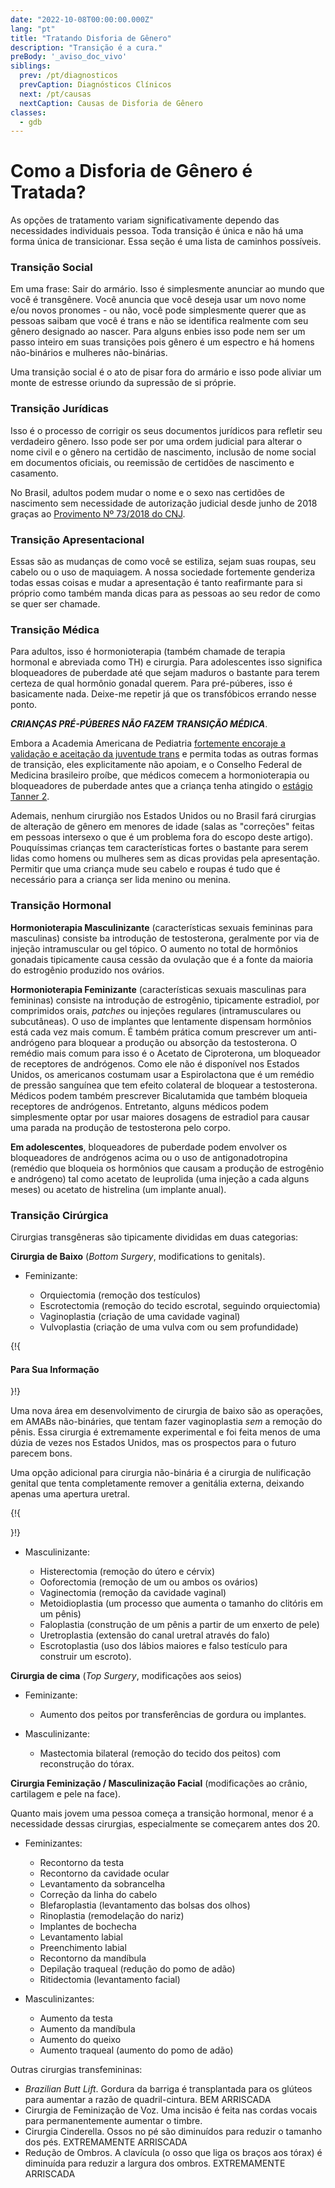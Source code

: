 ```yaml
---
date: "2022-10-08T00:00:00.000Z"
lang: "pt"
title: "Tratando Disforia de Gênero"
description: "Transição é a cura."
preBody: '_aviso_doc_vivo'
siblings:
  prev: /pt/diagnosticos
  prevCaption: Diagnósticos Clínicos
  next: /pt/causas
  nextCaption: Causas de Disforia de Gênero
classes:
  - gdb
---
```


# Como a Disforia de Gênero é Tratada?

As opções de tratamento variam significativamente dependo das necessidades individuais pessoa. Toda transição é única e não há uma forma única de transicionar. Essa seção é uma lista de caminhos possíveis.

### Transição Social

Em uma frase: Sair do armário. Isso é simplesmente anunciar ao mundo que você é transgênere. Você anuncia que você deseja usar um novo nome e/ou novos pronomes - ou não, você pode simplesmente querer que as pessoas saibam que você é trans e não se identifica realmente com seu gênero designado ao nascer. Para alguns enbies isso pode nem ser um passo inteiro em suas transições pois gênero é um espectro e há homens não-binários e mulheres não-binárias.

Uma transição social é o ato de pisar fora do armário e isso pode aliviar um monte de estresse oriundo da supressão de si próprie.

### Transição Jurídicas

Isso é o processo de corrigir os seus documentos jurídicos para refletir seu verdadeiro gênero. Isso pode ser por uma ordem judicial para alterar o nome civil e o gênero na certidão de nascimento, inclusão de nome social em documentos oficiais, ou reemissão de certidões de nascimento e casamento.

No Brasil, adultos podem mudar o nome e o sexo nas certidões de nascimento sem necessidade de autorização judicial desde junho de 2018 graças ao [Provimento Nº 73/2018 do CNJ](https://atos.cnj.jus.br/atos/detalhar/2623).

### Transição Apresentacional

Essas são as mudanças de como você se estiliza, sejam suas roupas, seu cabelo ou o uso de maquiagem. A nossa sociedade fortemente genderiza todas essas coisas e mudar a apresentação é tanto reafirmante para si próprio como também manda dicas para as pessoas ao seu redor de como se quer ser chamade.

### Transição Médica

Para adultos, isso é hormonioterapia (também chamade de terapia hormonal e abreviada como TH) e cirurgia. Para adolescentes isso significa bloqueadores de puberdade até que sejam maduros o bastante para terem certeza de qual hormônio gonadal querem. Para pré-púberes, isso é basicamente nada. Deixe-me repetir já que os transfóbicos errando nesse ponto.

***CRIANÇAS PRÉ-PÚBERES NÃO FAZEM TRANSIÇÃO MÉDICA***.

Embora a Academia Americana de Pediatria [fortemente encoraje a validação e aceitação da juventude trans](https://pediatrics.aappublications.org/content/pediatrics/early/2018/09/13/peds.2018-2162.full.pdf) e permita todas as outras formas de transição, eles explicitamente não apoiam, e o Conselho Federal de Medicina brasileiro proíbe, que médicos comecem a hormonioterapia ou bloqueadores de puberdade antes que a criança tenha atingido o [estágio Tanner 2](https://en.wikipedia.org/wiki/Tanner_scale).

Ademais, nenhum cirurgião nos Estados Unidos ou no Brasil fará cirurgias de alteração de gênero em menores de idade (salas as "correções" feitas em pessoas intersexo o que é um problema fora do escopo deste artigo). Pouquíssimas crianças tem características fortes o bastante para serem lidas como homens ou mulheres sem as dicas providas pela apresentação. Permitir que uma criança mude seu cabelo e roupas é tudo que é necessário para a criança ser lida menino ou menina.

### Transição Hormonal

**Hormonioterapia Masculinizante** (características sexuais femininas para masculinas) consiste ba introdução de testosterona, geralmente por via de injeção intramuscular ou gel tópico. O aumento no total de hormônios gonadais tipicamente causa cessão da ovulação que é a fonte da maioria do estrogênio produzido nos ovários.

**Hormonioterapia Feminizante** (características sexuais masculinas para femininas) consiste na introdução de estrogênio, tipicamente estradiol, por comprimidos orais, _patches_ ou injeções regulares (intramusculares ou subcutâneas). O uso de implantes que lentamente dispensam hormônios está cada vez mais comum. É também prática comum prescrever um anti-andrógeno para bloquear a produção ou absorção da testosterona. O remédio mais comum para isso é o Acetato de Ciproterona, um bloqueador de receptores de andrógenos. Como ele não é disponível nos Estados Unidos, os americanos costumam usar a Espirolactona que é um remédio de pressão sanguínea que tem efeito colateral de bloquear a testosterona. Médicos podem também prescrever Bicalutamida que também bloqueia receptores de andrógenos. Entretanto, alguns médicos podem simplesmente optar por usar maiores dosagens de estradiol para causar uma parada na produção de testosterona pelo corpo.

**Em adolescentes**, bloqueadores de puberdade podem envolver os bloqueadores de andrógenos acima ou o uso de antigonadotropina (remédio que bloqueia os hormônios que causam a produção de estrogênio e andrógeno) tal como acetato de leuprolida (uma injeção a cada alguns meses) ou acetato de histrelina (um implante anual).

### Transição Cirúrgica

Cirurgias transgêneras são tipicamente divididas em duas categorias:

**Cirurgia de Baixo** (_Bottom Surgery_, modifications to genitals).

- Feminizante:

  - Orquiectomia (remoção dos testículos)
  - Escrotectomia (remoção do tecido escrotal, seguindo orquiectomia)
  - Vaginoplastia (criação de uma cavidade vaginal)
  - Vulvoplastia (criação de uma vulva com ou sem profundidade)

{!{ <div class="gutter"><div class="card"><div class="card-body"><h4 class="card-title">Para Sua Informação</h4> }!}

Uma nova área em desenvolvimento de cirurgia de baixo são as operações, em AMABs não-bináries, que tentam fazer vaginoplastia *sem* a remoção do pênis. Essa cirurgia é extremamente experimental e foi feita menos de uma dúzia de vezes nos Estados Unidos, mas os prospectos para o futuro parecem bons.

Uma opção adicional para cirurgia não-binária é a cirurgia de nulificação genital que tenta completamente remover a genitália externa, deixando apenas uma apertura uretral.

{!{ </div></div></div> }!}

- Masculinizante:

  - Histerectomia (remoção do útero e cérvix)
  - Ooforectomia (remoção de um ou ambos os ovários)
  - Vaginectomia (remoção da cavidade vaginal)
  - Metoidioplastia (um processo que aumenta o tamanho do clitóris em um pênis)
  - Faloplastia (construção de um pênis a partir de um enxerto de pele)
  - Uretroplastia (extensão do canal uretral através do falo)
  - Escrotoplastia (uso dos lábios maiores e falso testículo para construir um escroto).

**Cirurgia de cima** (_Top Surgery_, modificações aos seios)

- Feminizante:

  - Aumento dos peitos por transferências de gordura ou implantes.

- Masculinizante:

  - Mastectomia bilateral (remoção do tecido dos peitos) com reconstrução do tórax.

**Cirurgia Feminização / Masculinização Facial** (modificações ao crânio, cartilagem e pele na face).

  Quanto mais jovem uma pessoa começa a transição hormonal, menor é a necessidade dessas cirurgias, especialmente se começarem antes dos 20.

- Feminizantes:

  - Recontorno da testa
  - Recontorno da cavidade ocular
  - Levantamento da sobrancelha
  - Correção da linha do cabelo
  - Blefaroplastia (levantamento das bolsas dos olhos)
  - Rinoplastia (remodelação do nariz)
  - Implantes de bochecha
  - Levantamento labial
  - Preenchimento labial
  - Recontorno da mandíbula
  - Depilação traqueal (redução do pomo de adão)
  - Ritidectomia (levantamento facial)

- Masculinizantes:

  - Aumento da testa
  - Aumento da mandíbula
  - Aumento do queixo
  - Aumento traqueal (aumento do pomo de adão)

Outras cirurgias transfemininas:

- _Brazilian Butt Lift_. Gordura da barriga é transplantada para os glúteos para aumentar a razão de quadril-cintura. BEM ARRISCADA
- Cirurgia de Feminização de Voz. Uma incisão é feita nas cordas vocais para permanentemente aumentar o timbre.
- Cirurgia Cinderella. Ossos no pé são diminuídos para reduzir o tamanho dos pés. EXTREMAMENTE ARRISCADA
- Redução de Ombros. A clavícula (o osso que liga os braços aos tórax) é diminuída para reduzir a largura dos ombros. EXTREMAMENTE ARRISCADA